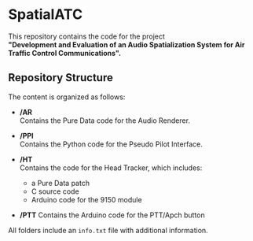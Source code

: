 # SpatialATC

This repository contains the code for the project  
**"Development and Evaluation of an Audio Spatialization System for Air Traffic Control Communications".**

## Repository Structure

The content is organized as follows:

- **/AR**  
  Contains the Pure Data code for the Audio Renderer.

- **/PPI**  
  Contains the Python code for the Pseudo Pilot Interface.

- **/HT**  
  Contains the code for the Head Tracker, which includes:
  - a Pure Data patch
  - C source code
  - Arduino code for the 9150 module
  
- **/PTT**
  Contains the Arduino code for the PTT/Apch button

All folders include an `info.txt` file with additional information.
